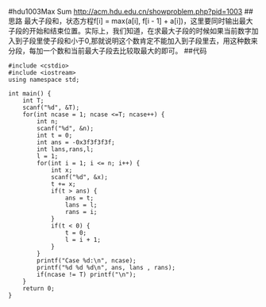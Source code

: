 #hdu1003Max Sum
http://acm.hdu.edu.cn/showproblem.php?pid=1003
##思路
最大子段和，状态方程f[i] = max(a[i], f[i - 1] + a[i])，这里要同时输出最大子段的开始和结束位置。实际上，我们知道，在求最大子段的时候如果当前数字加入到子段里使子段和小于0,那就说明这个数肯定不能加入到子段里去，用这种数来分段，每加一个数和当前最大子段去比较取最大的即可。
##代码
```
#include <cstdio>
#include <iostream>
using namespace std;

int main() {
    int T;
    scanf("%d", &T);
    for(int ncase = 1; ncase <=T; ncase++) {
        int n;
        scanf("%d", &n);
        int t = 0;
        int ans = -0x3f3f3f3f;
        int lans,rans,l;
        l = 1;
        for(int i = 1; i <= n; i++) {
            int x;
            scanf("%d", &x);
            t += x;
            if(t > ans) {
                ans = t;
                lans = l;
                rans = i;
            }
            if(t < 0) {
                t = 0;
                l = i + 1;
            }
        }
        printf("Case %d:\n", ncase);
        printf("%d %d %d\n", ans, lans , rans); 
        if(ncase != T) printf("\n");
    }
    return 0;
}
```
